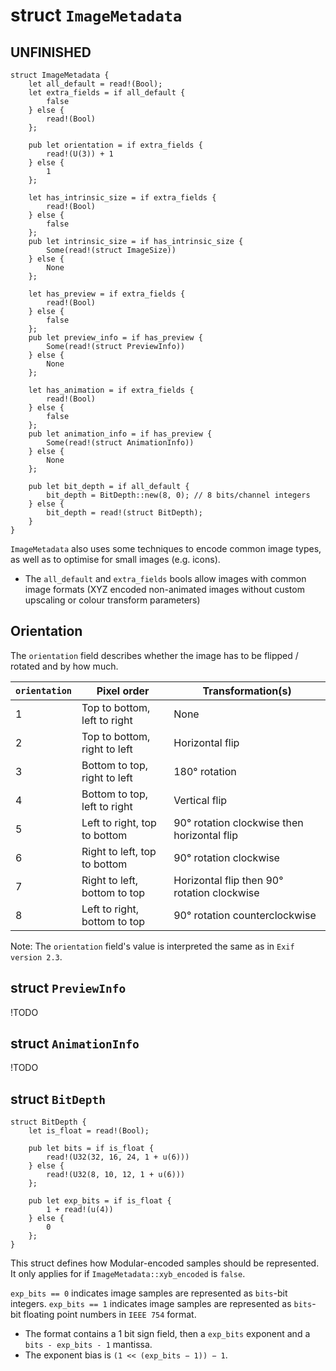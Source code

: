 # struct `ImageMetadata`

## UNFINISHED

```
struct ImageMetadata {
    let all_default = read!(Bool);
    let extra_fields = if all_default {
        false
    } else {
        read!(Bool)
    };

    pub let orientation = if extra_fields {
        read!(U(3)) + 1
    } else {
        1
    };

    let has_intrinsic_size = if extra_fields {
        read!(Bool)
    } else {
        false
    };
    pub let intrinsic_size = if has_intrinsic_size {
        Some(read!(struct ImageSize))
    } else {
        None
    };

    let has_preview = if extra_fields {
        read!(Bool)
    } else {
        false
    };
    pub let preview_info = if has_preview {
        Some(read!(struct PreviewInfo))
    } else {
        None
    };

    let has_animation = if extra_fields {
        read!(Bool)
    } else {
        false
    };
    pub let animation_info = if has_preview {
        Some(read!(struct AnimationInfo))
    } else {
        None
    };
    
    pub let bit_depth = if all_default {
        bit_depth = BitDepth::new(8, 0); // 8 bits/channel integers
    } else {
        bit_depth = read!(struct BitDepth);
    }
}
```

`ImageMetadata` also uses some techniques to encode common image types, as well as to optimise for small images (e.g. icons).
- The `all_default` and `extra_fields` bools allow images with common image formats (XYZ encoded non-animated images without custom upscaling or colour transform parameters)

## Orientation

The `orientation` field describes whether the image has to be flipped / rotated and by how much.

`orientation`|Pixel order|Transformation(s)
---|---|---
1 | Top to bottom, left to right | None
2 | Top to bottom, right to left | Horizontal flip
3 | Bottom to top, right to left | 180° rotation
4 | Bottom to top, left to right | Vertical flip
5 | Left to right, top to bottom | 90° rotation clockwise then horizontal flip
6 | Right to left, top to bottom | 90° rotation clockwise
7 | Right to left, bottom to top | Horizontal flip then 90° rotation clockwise
8 | Left to right, bottom to top | 90° rotation counterclockwise

Note: The `orientation` field's value is interpreted the same as in `Exif version 2.3`.

## struct `PreviewInfo`

!TODO

## struct `AnimationInfo`

!TODO

## struct `BitDepth`

```
struct BitDepth {
    let is_float = read!(Bool);

    pub let bits = if is_float {
        read!(U32(32, 16, 24, 1 + u(6)))
    } else {
        read!(U32(8, 10, 12, 1 + u(6)))
    };

    pub let exp_bits = if is_float {
        1 + read!(u(4))
    } else {
        0
    };
}
```

This struct defines how Modular-encoded samples should be represented. It only applies for if `ImageMetadata::xyb_encoded` is `false`. 

`exp_bits == 0` indicates image samples are represented as `bits`-bit integers.
`exp_bits == 1` indicates image samples are represented as `bits`-bit floating point numbers in `IEEE 754` format.
 - The format contains a 1 bit sign field, then a `exp_bits` exponent and a `bits - exp_bits - 1` mantissa.
 - The exponent bias is `(1 << (exp_bits − 1)) − 1`.
